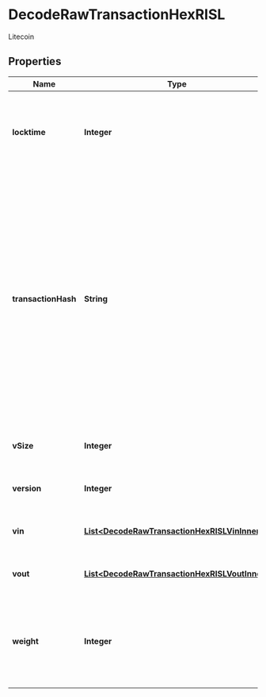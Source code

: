 

# DecodeRawTransactionHexRISL

Litecoin

## Properties

| Name | Type | Description | Notes |
|------------ | ------------- | ------------- | -------------|
|**locktime** | **Integer** | Represents the time at which a particular transaction can be added to the blockchain |  |
|**transactionHash** | **String** | Represents the same as transactionId for account-based protocols like Ethereum, while it could be different in UTXO-based protocols like Bitcoin. E.g., in UTXO-based protocols hash is different from transactionId for SegWit transactions. |  |
|**vSize** | **Integer** | Represents the virtual size of this transaction. |  |
|**version** | **Integer** | Represents transaction version number. |  |
|**vin** | [**List&lt;DecodeRawTransactionHexRISLVinInner&gt;**](DecodeRawTransactionHexRISLVinInner.md) | Represents the transaction inputs. |  |
|**vout** | [**List&lt;DecodeRawTransactionHexRISLVoutInner&gt;**](DecodeRawTransactionHexRISLVoutInner.md) | Represents the transaction outputs. |  |
|**weight** | **Integer** | Represents the size of a block, measured in weight units and including the segwit discount. |  [optional] |



